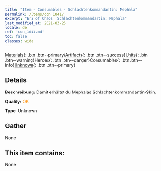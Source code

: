 ```yaml
---
title: "Item - Consumables - Schlachtenkommandantin: Mephala"
permalink: /Items/con_1041/
excerpt: "Era of Chaos  Schlachtenkommandantin: Mephala"
last_modified_at: 2021-03-25
locale: de
ref: "con_1041.md"
toc: false
classes: wide
---
```

 [Materials](/de/Items/){: .btn .btn--primary}[Artifacts](/de/Items/Artifacts/){: .btn .btn--success}[Units](/de/Items/Units/){: .btn .btn--warning}[Heroes](/de/Items/Heroes/){: .btn .btn--danger}[Consumables](/de/Items/Consumables/){: .btn .btn--info}[Unknown](/de/Items/Unknown/){: .btn .btn--primary}

## Details
 **Beschreibung:** Damit erhältst du Mephalas Schlachtenkommandantin-Skin.

 **Quality:** <span style="color: #FF8C00">OK</span>

 **Type:** Unknown

## Gather

  None

## This item contains:

  None

